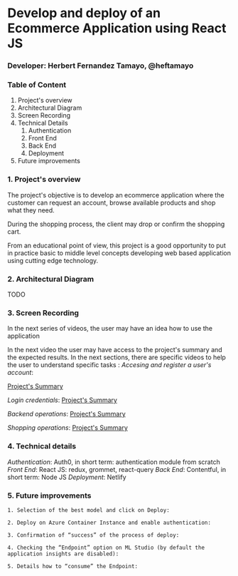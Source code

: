 # Develop and deploy of an Ecommerce Application using React JS
### Developer: Herbert Fernandez Tamayo, @heftamayo

### Table of Content
1. Project's overview
2. Architectural Diagram
3. Screen Recording
4. Technical Details
    1. Authentication
    2. Front End
    3. Back End
    4. Deployment
5. Future improvements

### 1. Project's overview
The project's objective is to develop an ecommerce application where the customer can request an account, browse available products and shop what they need.

During the shopping process, the client may drop or confirm the shopping cart.

From an educational point of view, this project is a good opportunity to put in practice basic to middle level concepts developing web based application using cutting edge technology.

### 2. Architectural Diagram
TODO

### 3. Screen Recording
In the next series of videos, the user may have an idea how to use the application

In the next video the user may have access to the project's summary and the expected results. In the next sections, there are specific videos to help the user to understand specific tasks :
*Accesing and register a user's account*:

[Project's Summary](https://youtu.be/DFAr6zs6nro)

*Login credentials*:
[Project's Summary](https://youtu.be/DFAr6zs6nro)

*Backend operations*:
[Project's Summary](https://youtu.be/DFAr6zs6nro)

*Shopping operations*:
[Project's Summary](https://youtu.be/DFAr6zs6nro)


### 4. Technical details
*Authentication*: Auth0, in short term: authentication module from scratch
*Front End*: React JS: redux, grommet, react-query
*Back End*: Contentful, in short term: Node JS
*Deployment*: Netlify

### 5. Future improvements
    1. Selection of the best model and click on Deploy:

    2. Deploy on Azure Container Instance and enable authentication:

    3. Confirmation of “success” of the process of deploy:

    4. Checking the “Endpoint” option on ML Studio (by default the application insights are disabled):

    5. Details how to “consume” the Endpoint:
